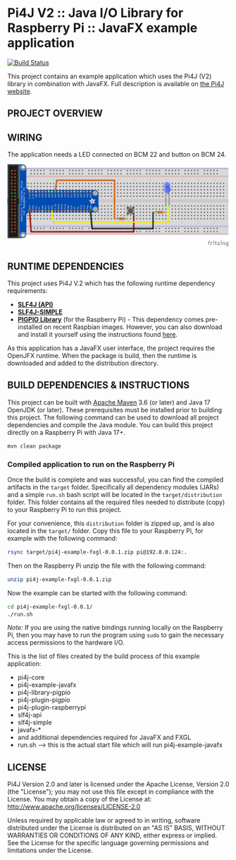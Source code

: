 
 Pi4J V2 :: Java I/O Library for Raspberry Pi :: JavaFX example application
===========================================================================

[![Build Status](https://github.com/pi4j/pi4j-example-javafx/workflows/Maven/badge.svg)](https://github.com/Pi4J/pi4j-example-javafx/actions/workflows/maven.yml)

This project contains an example application which uses the Pi4J (V2) library in combination
with JavaFX. Full description is available on [the Pi4J website](https://v2.pi4j.com/getting-started/user-interface-with-javafx/).

## PROJECT OVERVIEW


## WIRING

The application needs a LED connected on BCM 22 and button on BCM 24. 

![Breadboard schematics used in this example](assets/led-button_bb.png)

## RUNTIME DEPENDENCIES

This project uses Pi4J V.2 which has the following runtime dependency requirements:
- [**SLF4J (API)**](https://www.slf4j.org/)
- [**SLF4J-SIMPLE**](https://www.slf4j.org/)
- [**PIGPIO Library**](http://abyz.me.uk/rpi/pigpio) (for the Raspberry Pi) - This 
dependency comes pre-installed on recent Raspbian images.  However, you can also 
download and install it yourself using the instructions found 
[here](http://abyz.me.uk/rpi/pigpio/download.html).

As this application has a JavaFX user interface, the project requires the OpenJFX runtime. When the package is build,
then the runtime is downloaded and added to the distribution directory.

## BUILD DEPENDENCIES & INSTRUCTIONS

This project can be built with [Apache Maven](https://maven.apache.org/) 3.6 (or later) and Java 17 OpenJDK (or later).
These prerequisites must be installed prior to building this project. The following command can be used to download all
project dependencies and compile the Java module. You can build this project directly on a Raspberry Pi with Java 17+.

```bash
mvn clean package
```

### Compiled application to run on the Raspberry Pi

Once the build is complete and was successful, you can find the compiled artifacts in the `target` folder. Specifically
all dependency modules (JARs) and a simple `run.sh` bash script will be located in the `target/distribution` folder.
This folder contains all the required files needed to distribute (copy) to your Raspberry Pi to run this project.

For your convenience, this `distribution` folder is zipped up, and is also located in the `target/` folder. Copy this
file to your Raspberry Pi, for example with the following command:

```bash
rsync target/pi4j-example-fxgl-0.0.1.zip pi@192.8.0.124:.
```

Then on the Raspberry Pi unzip the file with the following command:

```bash
unzip pi4j-example-fxgl-0.0.1.zip
```

Now the example can be started with the following command:

```bash
cd pi4j-example-fxgl-0.0.1/
./run.sh
```

*Note:* If you are using the native bindings running locally on the Raspberry Pi, then you may have to run the program
using `sudo` to gain the necessary access permissions to the hardware I/O.

This is the list of files created by the build process of this example application:

* pi4j-core
* pi4j-example-javafx
* pi4j-library-pigpio
* pi4j-plugin-pigpio
* pi4j-plugin-raspberrypi
* slf4j-api
* slf4j-simple
* javafx-*
* and additional dependencies required for JavaFX and FXGL
* run.sh --> this is the actual start file which will run pi4j-example-javafx

## LICENSE

 Pi4J Version 2.0 and later is licensed under the Apache License,
 Version 2.0 (the "License"); you may not use this file except in
 compliance with the License.  You may obtain a copy of the License at:
      http://www.apache.org/licenses/LICENSE-2.0

 Unless required by applicable law or agreed to in writing, software
 distributed under the License is distributed on an "AS IS" BASIS,
 WITHOUT WARRANTIES OR CONDITIONS OF ANY KIND, either express or implied.
 See the License for the specific language governing permissions and
 limitations under the License.

